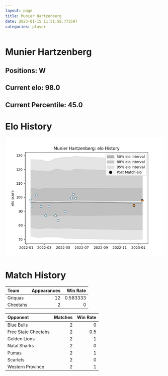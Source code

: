 ```yaml
---  
layout: page  
title: Munier Hartzenberg  
date: 2023-01-15 11:51:58.773597  
categories: player  
---
```

# Munier Hartzenberg

## Positions: W

## Current elo: 98.0

## Current Percentile: 45.0

# Elo History


![elo history](history_MunierHartzenberg.png)
# Match History


| Team     |   Appearances |   Win Rate |
|:---------|--------------:|-----------:|
| Griquas  |            12 |   0.583333 |
| Cheetahs |             2 |   0        |

| Opponent            |   Matches |   Win Rate |
|:--------------------|----------:|-----------:|
| Blue Bulls          |         2 |        0   |
| Free State Cheetahs |         2 |        0.5 |
| Golden Lions        |         2 |        1   |
| Natal Sharks        |         2 |        0   |
| Pumas               |         2 |        1   |
| Scarlets            |         2 |        0   |
| Western Province    |         2 |        1   |